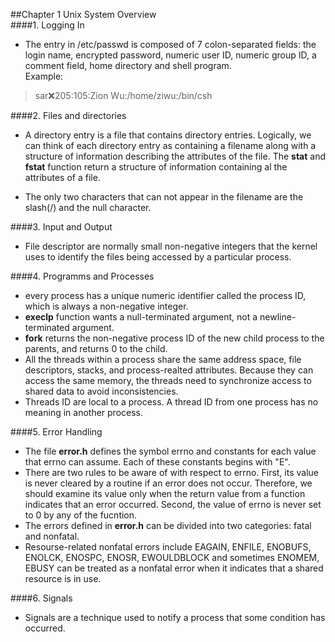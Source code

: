 ##Chapter 1 Unix System Overview  
####1. Logging In 
* The entry in /etc/passwd is composed of 7 colon-separated fields: the login name, encrypted password, numeric user ID, numeric group ID, a comment field, home directory and shell program.  
Example:  
> sar:x:205:105:Zion Wu:/home/ziwu:/bin/csh  

####2. Files and directories
* A directory entry is a file that contains directory entries. Logically, we can think of each directory entry as containing a filename along with a structure of information describing  the attributes of the file. The **stat** and **fstat** function return a structure of information containing al the attributes of a file.

* The only two characters that can not appear in the filename are the slash(/) and the null character.

####3. Input and Output
* File descriptor are normally small non-negative integers that the kernel uses to identify the files being accessed by a particular process.

####4. Programms and Processes 
* every process has a unique numeric identifier called the process ID, which is always a non-negative integer.
* **execlp** function wants a null-terminated argument, not a newline-terminated argument.
* **fork** returns the non-negative process ID of the new child process to the parents, and returns 0 to the child.
* All the threads within a process share the same address space, file descriptors, stacks, and process-realted attributes. Because they can access the same memory, the threads need to synchronize access to shared data to avoid inconsistencies.
* Threads ID are local to a process. A thread ID from one process has no meaning in another process.

####5. Error Handling
* The file **error.h** defines the symbol errno and constants for each value that errno can assume. Each of these constants begins with "E". 
* There are two rules to be aware of with respect to errno. First, its value is never cleared by a routine if an error does not occur. Therefore, we should examine its value only when the return value from a function indicates that an error occurred. Second, the value of errno is never set to 0 by any of the fucntion.
* The errors defined in **error.h** can be divided into two categories: fatal and nonfatal.
* Resourse-related nonfatal errors include EAGAIN, ENFILE, ENOBUFS, ENOLCK,  ENOSPC, ENOSR, EWOULDBLOCK and sometimes ENOMEM, EBUSY can be treated as a nonfatal error when it indicates that a shared resource is in use.

####6. Signals
* Signals are a technique used to notify a process that some condition has occurred.

